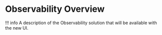 # Observability Overview

!!! info
    A description of the Observability solution that will be available with the new UI.
